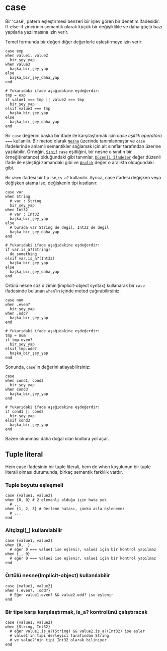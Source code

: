 # case

Bir 'case', patern eşleştirmesi benzeri bir işlev gören bir denetim ifadesidir. If-else-if zincirinin semantik olarak küçük bir değişiklikle ve daha güçlü bazı yapılarla yazılmasına izin verir.

Temel formunda bir değeri diğer değerlerle eşleştirmeye izin verir:

```crystal
case exp
when value1, value2
  bir_şey_yap
when value3
  başka_bir_şey_yap
else
  başka_bir_şey_daha_yap
end

# Yukarıdaki ifade aşağıdakine eşdeğerdir:
tmp = exp
if value1 === tmp || value2 === tmp
  bir_şey_yap
elsif value3 === tmp
  başka_bir_şey_yap
else
  başka_bir_şey_daha_yap
end
```

Bir `case` değerini başka bir ifade ile karşılaştırmak için *case eşitlik operatörü* `===` kullanılır. Bir metod olarak [`Nesne`](https://crystal-lang.org/api/Object.html#%3D%3D%3D%28other%29-instance-method) üzerinde tanımlanmıştır ve `case` ifadelerinde anlamlı semantikler sağlamak için alt sınıflar tarafından üzerine yazılabilir. Örneğin, [`Sınıf`](https://crystal-lang.org/api/Class.html#%3D%3D%3D%28other%29-instance-method) `case` eşitliğini, bir nesne o sınıfın bir örneği(instance) olduğundaki gibi tanımlar, [`Düzenli İfadeler`](https://crystal-lang.org/api/Regex.html#%3D%3D%3D%28other%3AString%29-instance-method) değer düzenli ifade ile eşleştiği zamandaki gibi ve [`Aralık`](https://crystal-lang.org/api/Range.html#%3D%3D%3D%28value%29-instance-method) değer o aralıkta olduğundaki gibi.

Bir `when` ifadesi bir tip ise,`is_a?` kullanılır. Ayrıca, case ifadesi değişken veya değişken atama ise, değişkenin tipi kısıtlanır:

```crystal
case var
when String
  # var : String
  bir_şey_yap
when Int32
  # var : Int32
  başka_bir_şey_yap
else
  # burada var String de değil, Int32 de değil
  başka_bir_şey_daha_yap
end

# Yukarıdaki ifade aşağıdakine eşdeğerdir:
if var.is_a?(String)
  do_something
elsif var.is_a?(Int32)
  başka_bir_şey_yap
else
  başka_bir_şey_daha_yap
end
```

Örtülü nesne söz dizimini(implicit-object syntax) kullanarak bir `case` ifadesinde bulunan `when`'in içinde metod çağırabilirsiniz:

```crystal
case num
when .even?
  bir_şey_yap
when .odd?
  başka_bir_şey_yap
end

# Yukarıdaki ifade aşağıdakine eşdeğerdir:
tmp = num
if tmp.even?
  bir_şey_yap
elsif tmp.odd?
  başka_bir_şey_yap
end
```

Sonunda, `case`'in değerini atlayabilirsiniz:

```crystal
case
when cond1, cond2
  bir_şey_yap
when cond3
  başka_bir_şey_yap
end

# Yukarıdaki ifade aşağıdakine eşdeğerdir:
if cond1 || cond2
  bir_şey_yap
elsif cond3
  başka_bir_şey_yap
end
```

Bazen okunması daha doğal olan kodlara yol açar.

## Tuple literal

Hem case ifadesinin bir tuple literali, hem de when koşulunun bir tuple literali olması durumunda, birkaç semantik farklılık vardır.

### Tuple boyutu eşleşmeli

```crystal
case {value1, value2}
when {0, 0} # 2 elemanlı olduğu için hata yok
  # ...
when {1, 2, 3} # Derleme hatası, çünkü asla eşlenemez
  # ...
end
```

### Altçizgi(_) kullanılabilir

```crystal
case {value1, value2}
when {0, _}
  # eğer 0 === value1 ise eşlenir, value2 için bir kontrol yapılmaz
when {_, 0}
  # eğer 0 === value2 ise eşlenir, value1 için bir kontrol yapılmaz
end
```

### Örtülü nesne(Implicit-object) kullanılabilir

```crystal
case {value1, value2}
when {.even?, .odd?}
  # Eğer value1.even? && value2.odd? ise eşlenir
end
```

### Bir tipe karşı karşılaştırmak, is_a? kontrolünü çalıştıracak

```crystal
case {value1, value2}
when {String, Int32}
  # eğer value1.is_a?(String) && value2.is_a?(Int32) ise eşler
  # value1'in tipi derleyici tarafından String
  # ve value2'nin tipi Int32 olarak biliniyor
end
```

